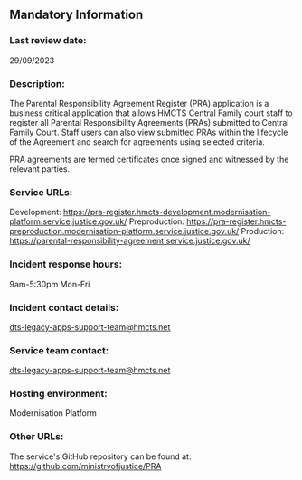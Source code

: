 ## Mandatory Information

### **Last review date:**

29/09/2023

### **Description:**

The Parental Responsibility Agreement Register (PRA) application is a business critical application that allows HMCTS Central Family court staff to register all Parental Responsibility Agreements (PRAs)  submitted to Central Family Court. Staff users can also view submitted PRAs within the lifecycle of the Agreement and search for agreements using selected criteria.

PRA agreements are termed certificates once signed and witnessed by the relevant parties.

### **Service URLs:**

Development: <https://pra-register.hmcts-development.modernisation-platform.service.justice.gov.uk/>
Preproduction: <https://pra-register.hmcts-preproduction.modernisation-platform.service.justice.gov.uk/>
Production: <https://parental-responsibility-agreement.service.justice.gov.uk/>

### **Incident response hours:**

9am-5:30pm Mon-Fri

### **Incident contact details:**

<dts-legacy-apps-support-team@hmcts.net>

### **Service team contact:**

<dts-legacy-apps-support-team@hmcts.net>

### **Hosting environment:**

Modernisation Platform

### **Other URLs:**

The service's GitHub repository can be found at: <https://github.com/ministryofjustice/PRA>
